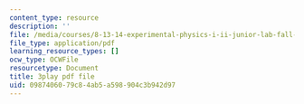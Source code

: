 ```yaml
---
content_type: resource
description: ''
file: /media/courses/8-13-14-experimental-physics-i-ii-junior-lab-fall-2016-spring-2017/0987406079c84ab5a598904c3b942d97_gcs7PQaQeS4.pdf
file_type: application/pdf
learning_resource_types: []
ocw_type: OCWFile
resourcetype: Document
title: 3play pdf file
uid: 09874060-79c8-4ab5-a598-904c3b942d97
---
```

